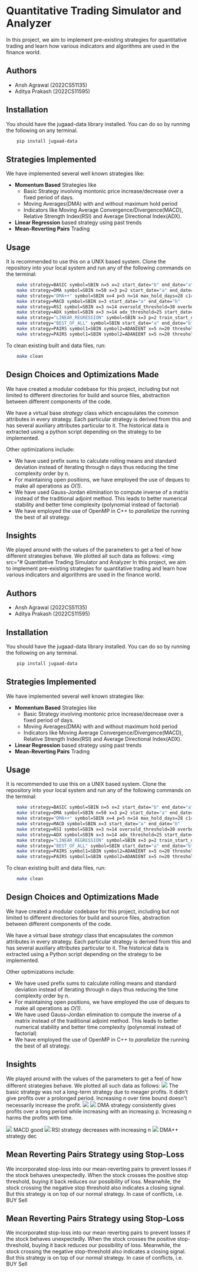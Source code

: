 # Quantitative Trading Simulator and Analyzer
In this project, we aim to implement pre-existing strategies for quantitative trading and learn how various indicators and algorithms are used in the finance world.

## Authors
* Ansh Agrawal (2022CS51135)
* Aditya Prakash (2022CS11595)

## Installation
You should have the jugaad-data library installed. You can do so by running the following on any terminal.
```bash
    pip install jugaad-data
```
## Strategies Implemented
We have implemented several well known strategies like:
* **Momentum Based** Strategies like
    * Basic Strategy involving montonic price increase/decrease over a fixed period of days.
    * Moving Averages(DMA) with and without maximum hold period
    * Indicators like Moving Average Convergence/Divergence(MACD), Relative Strength Index(RSI) and Average Directional Index(ADX).
* **Linear Regression** based strategy using past trends
* **Mean-Reverting Pairs** Trading 

## Usage
It is recommended to use this on a UNIX based system. Clone the repository into your local system and run any of the following commands on the terminal:
```bash
    make strategy=BASIC symbol=SBIN n=5 x=2 start_date="b" end_date="a"
    make strategy=DMA symbol=SBIN n=50 x=3 p=2 start_date="a" end_date="b"
    make strategy="DMA++" symbol=SBIN x=4 p=5 n=14 max_hold_days=28 c1=2 c2=0.2 start_date="a" end_date="b"
    make strategy=MACD symbol=SBIN x=3 start_date="a" end_date="b"
    make strategy=RSI symbol=SBIN x=3 n=14 oversold_threshold=30 overbought_threshold=70 start_date="a" end_date="b"
    make strategy=ADX symbol=SBIN x=3 n=14 adx_threshold=25 start_date="a" end_date="b"
    make strategy="LINEAR_REGRESSION" symbol=SBIN x=3 p=2 train_start_date="a" train_end_date="b" start_date="c" end_date="d"
    make strategy="BEST_OF_ALL" symbol=SBIN start_date="a" end_date="b"
    make strategy=PAIRS symbol1=SBIN symbol2=ADANIENT x=5 n=20 threshold=2 start_date="a" end_date="b"
    make strategy=PAIRS symbol1=SBIN symbol2=ADANIENT x=5 n=20 threshold=2 stop_loss_threshold=4 start_date="a" end_date="b"
```
To clean existing built and data files, run:
```bash
    make clean
```
## Design Choices and Optimizations Made
We have created a modular codebase for this project, including but not limited to different directories for build and source files, abstraction between different components of the code.

We have a virtual base _strategy_ class which encapsulates the common attributes in every strategy. Each particular strategy is derived from this and has several auxiliary attributes particular to it. The historical data is extracted using a python script depending on the strategy to be implemented. 

Other optimizations include:
* We have used prefix sums to calculate rolling means and standard deviation instead of iterating through n days thus reducing the time complexity order by n. 
* For maintaining open positions, we have employed the use of deques to make all operations as _O(1)_. 
* We have used Gauss-Jordan elimination to compute inverse of a matrix instead of the traditional adjoint method. This leads to better numerical stability and better time complexity (polynomial instead of factorial)
* We have employed the use of OpenMP in C++ to _parallelize_ the running the best of all strategy.

## Insights
We played around with the values of the parameters to get a feel of how different strategies behave. We plotted all such data as follows:
<img src="# Quantitative Trading Simulator and Analyzer
In this project, we aim to implement pre-existing strategies for quantitative trading and learn how various indicators and algorithms are used in the finance world.

## Authors
* Ansh Agrawal (2022CS51135)
* Aditya Prakash (2022CS11595)

## Installation
You should have the jugaad-data library installed. You can do so by running the following on any terminal.
```bash
    pip install jugaad-data
```
## Strategies Implemented
We have implemented several well known strategies like:
* **Momentum Based** Strategies like
    * Basic Strategy involving montonic price increase/decrease over a fixed period of days.
    * Moving Averages(DMA) with and without maximum hold period
    * Indicators like Moving Average Convergence/Divergence(MACD), Relative Strength Index(RSI) and Average Directional Index(ADX).
* **Linear Regression** based strategy using past trends
* **Mean-Reverting Pairs** Trading 

## Usage
It is recommended to use this on a UNIX based system. Clone the repository into your local system and run any of the following commands on the terminal:
```bash
    make strategy=BASIC symbol=SBIN n=5 x=2 start_date="b" end_date="a"
    make strategy=DMA symbol=SBIN n=50 x=3 p=2 start_date="a" end_date="b"
    make strategy="DMA++" symbol=SBIN x=4 p=5 n=14 max_hold_days=28 c1=2 c2=0.2 start_date="a" end_date="b"
    make strategy=MACD symbol=SBIN x=3 start_date="a" end_date="b"
    make strategy=RSI symbol=SBIN x=3 n=14 oversold_threshold=30 overbought_threshold=70 start_date="a" end_date="b"
    make strategy=ADX symbol=SBIN x=3 n=14 adx_threshold=25 start_date="a" end_date="b"
    make strategy="LINEAR_REGRESSION" symbol=SBIN x=3 p=2 train_start_date="a" train_end_date="b" start_date="c" end_date="d"
    make strategy="BEST_OF_ALL" symbol=SBIN start_date="a" end_date="b"
    make strategy=PAIRS symbol1=SBIN symbol2=ADANIENT x=5 n=20 threshold=2 start_date="a" end_date="b"
    make strategy=PAIRS symbol1=SBIN symbol2=ADANIENT x=5 n=20 threshold=2 stop_loss_threshold=4 start_date="a" end_date="b"
```
To clean existing built and data files, run:
```bash
    make clean
```
## Design Choices and Optimizations Made
We have created a modular codebase for this project, including but not limited to different directories for build and source files, abstraction between different components of the code.

We have a virtual base _strategy_ class that encapsulates the common attributes in every strategy. Each particular strategy is derived from this and has several auxiliary attributes particular to it. The historical data is extracted using a Python script depending on the strategy to be implemented. 

Other optimizations include:
* We have used prefix sums to calculate rolling means and standard deviation instead of iterating through n days thus reducing the time complexity order by n. 
* For maintaining open positions, we have employed the use of deques to make all operations as _O(1)_. 
* We have used Gauss-Jordan elimination to compute the inverse of a matrix instead of the traditional adjoint method. This leads to better numerical stability and better time complexity (polynomial instead of factorial)
* We have employed the use of OpenMP in C++ to _parallelize_ the running the best of all strategy.

## Insights
We played around with the values of the parameters to get a feel of how different strategies behave. We plotted all such data as follows:
<image src="https://raw.githubusercontent.com/adityaxprakash/Benchmark-code-for-A1/main/basic.jpeg">
The basic strategy was not a long-term strategy due to meager profits. It didn't give profits over a prolonged period. Increasing *n* over time bound doesn't necessarily increase the profit.
<img src="https://raw.githubusercontent.com/adityaxprakash/Benchmark-code-for-A1/main/dma.jpeg">
<img src="https://raw.githubusercontent.com/adityaxprakash/Benchmark-code-for-A1/main/dma_n.jpeg">
DMA strategy consistently gives profits over a long period while increasing with an increasing p. Increasing *n* harms the profits with time.

<image src="https://raw.githubusercontent.com/adityaxprakash/Benchmark-code-for-A1/main/macd.jpeg">
MACD good
<img src="https://raw.githubusercontent.com/adityaxprakash/Benchmark-code-for-A1/main/RSI.jpeg">
RSI strategy decreases with increasing n
<img src="https://raw.githubusercontent.com/adityaxprakash/Benchmark-code-for-A1/main/dma%2B%2B.jpeg">
DMA++ strategy dec






## Mean Reverting Pairs Strategy using Stop-Loss
We incorporated stop-loss into our mean-reverting pairs to prevent losses if the stock behaves unexpectedly. When the stock crosses the positive stop threshold, buying it back reduces our possibility of loss. Meanwhile, the stock crossing the negative stop threshold also indicates a closing signal. But this strategy is on top of our normal strategy. In case of conflicts, i.e. BUY Sell


## Mean Reverting Pairs Strategy using Stop-Loss
We incorporated stop-loss into our mean reverting pairs to prevent losses if the stock behaves unexpectedly. When the stock crosses the positive stop-threshold, buying it back reduces our possibility of loss. Meanwhile, the stock crossing the negative stop-threshold also indicates a closing signal. But this strategy is on top of our normal strategy. In case of conflicts, i.e. BUY Sell
